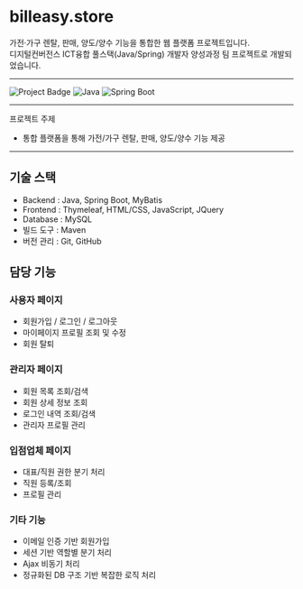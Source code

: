 # billeasy.store

가전·가구 렌탈, 판매, 양도/양수 기능을 통합한 웹 플랫폼 프로젝트입니다.  
디지털컨버전스 ICT융합 풀스택(Java/Spring) 개발자 양성과정 팀 프로젝트로 개발되었습니다.

---

![Project Badge](https://img.shields.io/badge/Status-Completed-brightgreen) ![Java](https://img.shields.io/badge/Java-17-blue) ![Spring Boot](https://img.shields.io/badge/SpringBoot-3.3.0-green)

---

 프로젝트 주제

- 통합 플랫폼을 통해 가전/가구 렌탈, 판매, 양도/양수 기능 제공  

---

## 기술 스택

- Backend : Java, Spring Boot, MyBatis  
- Frontend : Thymeleaf, HTML/CSS, JavaScript, JQuery  
- Database : MySQL  
- 빌드 도구 : Maven  
- 버전 관리 : Git, GitHub  

## 담당 기능

### 사용자 페이지
- 회원가입 / 로그인 / 로그아웃  
- 마이페이지 프로필 조회 및 수정  
- 회원 탈퇴  

### 관리자 페이지
- 회원 목록 조회/검색  
- 회원 상세 정보 조회  
- 로그인 내역 조회/검색  
- 관리자 프로필 관리  

### 입점업체 페이지
- 대표/직원 권한 분기 처리  
- 직원 등록/조회  
- 프로필 관리  

### 기타 기능
- 이메일 인증 기반 회원가입  
- 세션 기반 역할별 분기 처리  
- Ajax 비동기 처리  
- 정규화된 DB 구조 기반 복잡한 로직 처리  
